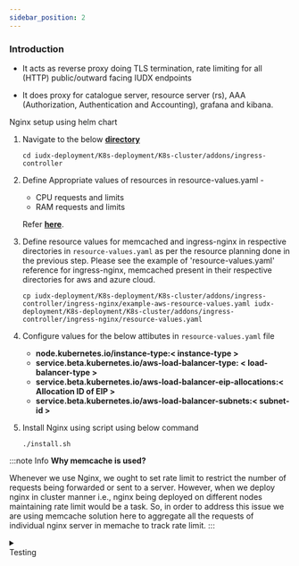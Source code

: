 ```yaml
---
sidebar_position: 2
---
```



### Introduction

+ It acts as reverse proxy doing TLS termination, rate limiting for all (HTTP) public/outward facing IUDX endpoints

+ It does proxy for catalogue server, resource server (rs), AAA (Authorization, Authentication and Accounting), grafana and kibana.


Nginx setup using helm chart

1. Navigate to the below **[directory](https://github.com/datakaveri/iudx-deployment/tree/5.0.0/K8s-deployment/K8s-cluster/addons/ingress-controller)**
    ```
    cd iudx-deployment/K8s-deployment/K8s-cluster/addons/ingress-controller
    ```
2. Define Appropriate values of resources in resource-values.yaml -
    * CPU requests and limits
    * RAM requests and limits <br/>

    Refer **[here](https://github.com/datakaveri/iudx-deployment/blob/5.0.0/K8s-deployment/K8s-cluster/addons/cluster-autoscaler/rancher/example-resource-values.yaml)**.

3. Define resource values for memcached and ingress-nginx in respective directories in `resource-values.yaml` as per the resource planning done in the previous step. Please see the example of 'resource-values.yaml' reference for ingress-nginx, memcached present in their respective directories for aws and azure cloud. 

    ``` 
    cp iudx-deployment/K8s-deployment/K8s-cluster/addons/ingress-controller/ingress-nginx/example-aws-resource-values.yaml iudx-deployment/K8s-deployment/K8s-cluster/addons/ingress-controller/ingress-nginx/resource-values.yaml
    ```
4. Configure values for the below attibutes in `resource-values.yaml` file

    * **node.kubernetes.io/instance-type:< instance-type >**
    * **service.beta.kubernetes.io/aws-load-balancer-type: < load-balancer-type >**
    * **service.beta.kubernetes.io/aws-load-balancer-eip-allocations:< Allocation ID of EIP >**
    * **service.beta.kubernetes.io/aws-load-balancer-subnets:< subnet-id >**
5. Install Nginx using script using below command
    ```
    ./install.sh
    ```

:::note Info
**Why memcache is used?**

Whenever we use Nginx, we ought to set rate limit to restrict the number of requests being forwarded or sent to a server. However, when we deploy nginx in cluster manner i.e., nginx being deployed on different nodes maintaining rate limit would be a task. So, in order to address this issue we are using memcache solution here to aggregate all the requests of individual nginx server in memache to track rate limit.
:::

<details>    
<summary><div class="style">Testing</div></summary>

 Navigate to **[iudx-deployment/K8s-deployment/K8s-cluster/addons/ingress-controller/tests](https://github.com/datakaveri/iudx-deployment/tree/master/K8s-deployment/K8s-cluster/addons/ingress-controller/tests)** directory

 Run `connectivity-test.sh` script to check nginx test parameters

```
./connectivity-test.sh 
```


</details>
 


